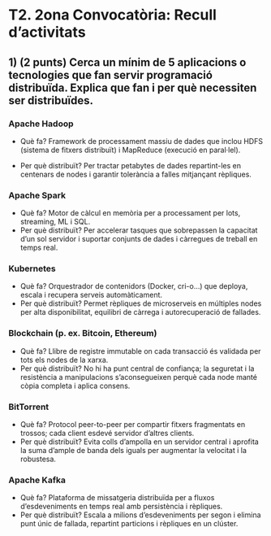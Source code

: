 # T2. 2ona Convocatòria: Recull d’activitats

## 1) (2 punts) Cerca un mínim de 5 aplicacions o tecnologies que fan servir programació distribuïda. Explica que fan i per què necessiten ser distribuïdes.

### Apache Hadoop
- Què fa? Framework de processament massiu de dades que inclou HDFS (sistema de fitxers distribuït) i MapReduce (execució en paral·lel).
  
- Per què distribuït? Per tractar petabytes de dades repartint-les en centenars de nodes i garantir tolerància a falles mitjançant rèpliques.
  
### Apache Spark
- Què fa? Motor de càlcul en memòria per a processament per lots, streaming, ML i SQL.
- Per què distribuït? Per accelerar tasques que sobrepassen la capacitat d’un sol servidor i suportar conjunts de dades i càrregues de treball en temps real.
  
### Kubernetes

- Què fa? Orquestrador de contenidors (Docker, cri-o…) que deploya, escala i recupera serveis automàticament.
- Per què distribuït? Permet rèpliques de microserveis en múltiples nodes per alta disponibilitat, equilibri de càrrega i autorecuperació de fallades.

### Blockchain (p. ex. Bitcoin, Ethereum)

- Què fa? Llibre de registre immutable on cada transacció és validada per tots els nodes de la xarxa.
- Per què distribuït? No hi ha punt central de confiança; la seguretat i la resistència a manipulacions s’aconsegueixen perquè cada node manté còpia completa i aplica consens.

### BitTorrent

- Què fa? Protocol peer-to-peer per compartir fitxers fragmentats en trossos; cada client esdevé servidor d’altres clients.
- Per què distribuït? Evita colls d’ampolla en un servidor central i aprofita la suma d’ample de banda dels iguals per augmentar la velocitat i la robustesa.

### Apache Kafka

- Què fa? Plataforma de missatgeria distribuïda per a fluxos d’esdeveniments en temps real amb persistència i rèpliques.
- Per què distribuït? Escala a milions d’esdeveniments per segon i elimina punt únic de fallada, repartint particions i rèpliques en un clúster.


